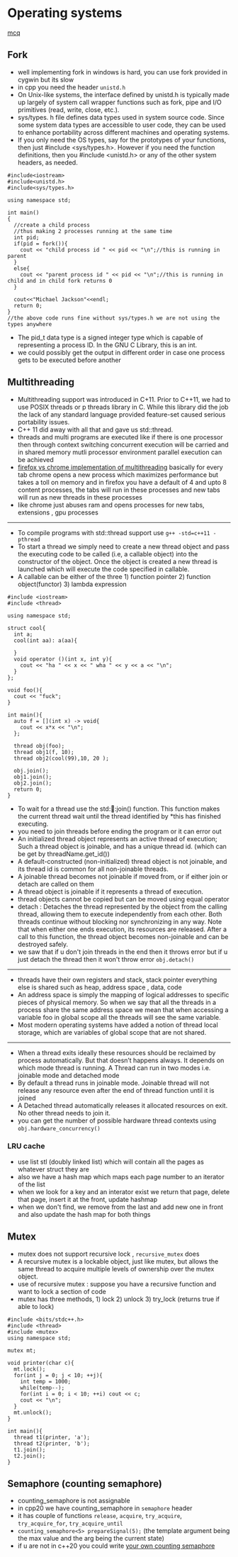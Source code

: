 # Operating systems 

[mcq](https://www.sanfoundry.com/operating-system-questions-answers/)

## Fork 

- well implementing fork in windows is hard, you can use fork provided in cygwin but its slow
- in cpp you need the header `unistd.h`
- On Unix-like systems, the interface defined by unistd.h is typically made up largely of system call wrapper functions such as fork, pipe and I/O primitives (read, write, close, etc.). 
- sys/types. h file defines data types used in system source code. Since some system data types are accessible to user code, they can be used to enhance portability across different machines and operating systems.
- If you only need the OS types, say for the prototypes of your functions, then just #include <sys/types.h>. However if you need the function definitions, then you #include <unistd.h> or any of the other system headers, as needed.

```
#include<iostream>
#include<unistd.h>
#include<sys/types.h>

using namespace std;

int main()
{
  //create a child process
  //thus making 2 processes running at the same time
  int pid;
  if(pid = fork()){
    cout << "child process id " << pid << "\n";//this is running in parent
  }
  else{
    cout << "parent process id " << pid << "\n";//this is running in child and in child fork returns 0
  }

  cout<<"Michael Jackson"<<endl;
  return 0;
}
//the above code runs fine without sys/types.h we are not using the types anywhere
```

- The pid_t data type is a signed integer type which is capable of representing a process ID. In the GNU C Library, this is an int.
- we could possibly get the output in different order in case one process gets to be executed before another

## Multithreading 

- Multithreading support was introduced in C+11. Prior to C++11, we had to use POSIX threads or p threads library in C. While this library did the job the lack of any standard language provided feature-set caused serious portability issues.
- C++ 11 did away with all that and gave us std::thread.
- threads and multi programs are executed like if there is one processor then through context switching concurrent execution will be carried and in shared memory mutli processor environment parallel execution can be achieved 
- [firefox vs chrome implementation of multithreading](https://levelup.gitconnected.com/how-web-browsers-use-processes-and-threads-9f8f8fa23371) basically for every tab chrome opens a new process which maximizes performance but takes a toll on memory and in firefox you have a default of 4 and upto 8 content processes, the tabs will run in these processes and new tabs will run as new threads in these processes 
- like chrome just abuses ram and opens processes for new tabs, extensions , gpu processes 

---

- To compile programs with std::thread support use `g++ -std=c++11 -pthread`
-  To start a thread we simply need to create a new thread object and pass the executing code to be called (i.e, a callable object) into the constructor of the object. Once the object is created a new thread is launched which will execute the code specified in callable.
-  A callable can be either of the three 1) function pointer 2) function object(functor) 3) lambda expression 

```
#include <iostream>
#include <thread>

using namespace std;

struct cool{
  int a;
  cool(int aa): a(aa){

  }
  void operator ()(int x, int y){
    cout << "ha " << x << " wha " << y << a << "\n";
  }
};

void foo(){
  cout << "fuck";
}

int main(){
  auto f = [](int x) -> void{
    cout << x*x << "\n";
  };

  thread obj(foo);
  thread obj1(f, 10);
  thread obj2(cool(99),10, 20 );

  obj.join();
  obj1.join();
  obj2.join();
  return 0;
}
```

- To wait for a thread use the std::thread::join() function. This function makes the current thread wait until the thread identified by *this has finished executing.
- you need to join threads before ending the program or it can error out 
- An initialized thread object represents an active thread of execution; Such a thread object is joinable, and has a unique thread id. (which can be get by threadName.get_id())
- A default-constructed (non-initialized) thread object is not joinable, and its thread id is common for all non-joinable threads.
- A joinable thread becomes not joinable if moved from, or if either join or detach are called on them
- A thread object is joinable if it represents a thread of execution.
- thread objects cannot be copied but can be moved using equal operator 
- detach : Detaches the thread represented by the object from the calling thread, allowing them to execute independently from each other. Both threads continue without blocking nor synchronizing in any way. Note that when either one ends execution, its resources are released. After a call to this function, the thread object becomes non-joinable and can be destroyed safely.
- we saw that if u don't join threads in the end then it throws error but if u just detach the thread then it won't throw error  `obj.detach()`

---
- threads have their own registers and stack, stack pointer everything else is shared such as heap, address space , data, code 
- An address space is simply the mapping of logical addresses to specific pieces of physical memory. So when we say that all the threads in a process share the same address space we mean that when accessing a variable foo in global scope all the threads will see the same variable.
- Most modern operating systems have added a notion of thread local storage, which are variables of global scope that are not shared.

--- 

- When a thread exits ideally these resources should be reclaimed by process automatically. But that doesn’t happens always. It depends on which mode thread is running. A Thread can run in two modes i.e. joinable mode and detached mode 
- By default a thread runs in joinable mode. Joinable thread will not release any resource even after the end of thread function until it is joined
- A Detached thread automatically releases it allocated resources on exit. No other thread needs to join it.
- you can get the number of possible hardware thread contexts using `obj.hardware_concurrency()`

### LRU cache

- use list stl (doubly linked list) which will contain all the pages as whatever struct they are 
- also we have a hash map which maps each page number to an iterator of the list
- when we look for a key and an interator exist we return that page, delete that page, insert it at the front, update hashmap
- when we don't find, we remove from the last and add new one in front and also update the hash map for both things

## Mutex 

- mutex does not support recursive lock , `recursive_mutex` does 
- A recursive mutex is a lockable object, just like mutex, but allows the same thread to acquire multiple levels of ownership over the mutex object.
- use of recursive mutex : suppose you have a recursive function and want to lock a section of code 
- mutex has three methods, 1) lock 2) unlock 3) try_lock (returns true if able to lock)

```
#include <bits/stdc++.h>
#include <thread>
#include <mutex>
using namespace std;

mutex mt;

void printer(char c){
  mt.lock();
  for(int j = 0; j < 10; ++j){
    int temp = 1000;
    while(temp--);
    for(int i = 0; i < 10; ++i) cout << c;
    cout << "\n";  
  }
  mt.unlock();
}

int main(){
  thread t1(printer, 'a');
  thread t2(printer, 'b');
  t1.join();
  t2.join();
}
```

## Semaphore (counting semaphore) 

- counting_semaphore is not assignable 
- in cpp20 we have counting_semaphore in `semaphore` header 
- it has couple of functions `release`, `acquire`, `try_acquire`, `try_acquire_for`, `try_acquire_until` 
- `counting_semaphore<5> prepareSignal(5);` (the template argument being the max value and the arg being the current state) 
- if u are not in c++20 you could write [your own counting semaphore](https://stackoverflow.com/questions/4792449/c0x-has-no-semaphores-how-to-synchronize-threads) 
